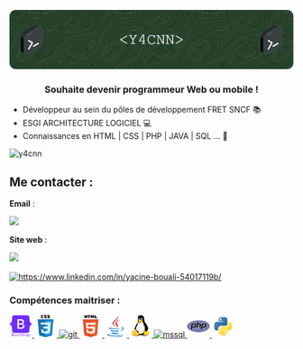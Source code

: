 ![Header](./github-header-image.png)
<h3 align="center">Souhaite devenir programmeur Web ou mobile !</h3>
<ul>
<li> Développeur au sein du pôles de développement FRET SNCF 📚
<li> ESGI ARCHITECTURE LOGICIEL 💻
<li> Connaissances en HTML | CSS | PHP | JAVA | SQL ... 🧠
</ul>

<p align="left"> <img src="https://komarev.com/ghpvc/?username=y4cnn&label=Profile%20views&color=0e75b6&style=flat" alt="y4cnn" /> </p>


<h2>Me contacter :</h2>
<p><strong>Email</strong> : </p>
<a href="mailto:boualiyacine15@gmail.com?subject=Bonjour%20je%20souhaite%20vous%20contacter&body=Hey,%20Y4CNN%20"><img src="https://img.icons8.com/color/48/000000/gmail--v2.png"/></a>
<p><strong>Site web</strong> : </p><a href="https://y4cnn.github.io/Portfolio/"><img src="https://img.icons8.com/fluency/48/000000/github.png"/></a>
<p><a href="https://www.linkedin.com/in/yacine-bouali-54017119b/" target="blank"><img align="center" src="https://raw.githubusercontent.com/rahuldkjain/github-profile-readme-generator/master/src/images/icons/Social/linked-in-alt.svg" alt="https://www.linkedin.com/in/yacine-bouali-54017119b/" height="30" width="40" /></a>
</p>


<h3 align="left">Compétences maitriser :</h3>
<p align="left"> <a href="https://getbootstrap.com" target="_blank" rel="noreferrer"> <img src="https://raw.githubusercontent.com/devicons/devicon/master/icons/bootstrap/bootstrap-plain-wordmark.svg" alt="bootstrap" width="40" height="40"/> </a> <a href="https://www.w3schools.com/css/" target="_blank" rel="noreferrer"> <img src="https://raw.githubusercontent.com/devicons/devicon/master/icons/css3/css3-original-wordmark.svg" alt="css3" width="40" height="40"/> </a> <a href="https://git-scm.com/" target="_blank" rel="noreferrer"> <img src="https://www.vectorlogo.zone/logos/git-scm/git-scm-icon.svg" alt="git" width="40" height="40"/> </a> <a href="https://www.w3.org/html/" target="_blank" rel="noreferrer"> <img src="https://raw.githubusercontent.com/devicons/devicon/master/icons/html5/html5-original-wordmark.svg" alt="html5" width="40" height="40"/> </a> <a href="https://www.java.com" target="_blank" rel="noreferrer"> <img src="https://raw.githubusercontent.com/devicons/devicon/master/icons/java/java-original.svg" alt="java" width="40" height="40"/> </a> <a href="https://www.linux.org/" target="_blank" rel="noreferrer"> <img src="https://raw.githubusercontent.com/devicons/devicon/master/icons/linux/linux-original.svg" alt="linux" width="40" height="40"/> </a> <a href="https://www.microsoft.com/en-us/sql-server" target="_blank" rel="noreferrer"> <img src="https://www.svgrepo.com/show/303229/microsoft-sql-server-logo.svg" alt="mssql" width="40" height="40"/> </a> <a href="https://www.php.net" target="_blank" rel="noreferrer"> <img src="https://raw.githubusercontent.com/devicons/devicon/master/icons/php/php-original.svg" alt="php" width="40" height="40"/> </a> <a href="https://www.python.org" target="_blank" rel="noreferrer"> <img src="https://raw.githubusercontent.com/devicons/devicon/master/icons/python/python-original.svg" alt="python" width="40" height="40"/> </a> </p>
